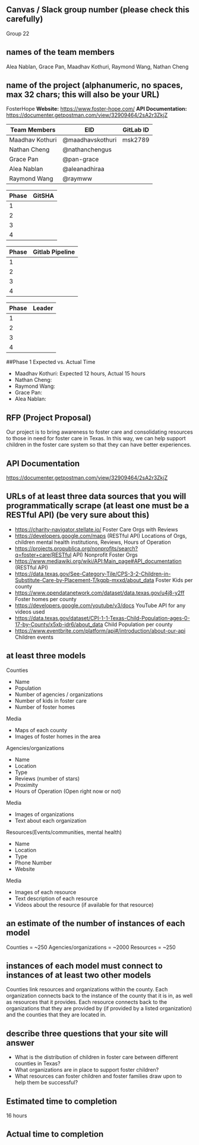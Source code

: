 ## Canvas / Slack group number (please check this carefully)
Group 22
## names of the team members
Alea Nablan, Grace Pan, Maadhav Kothuri, Raymond Wang, Nathan Cheng
## name of the project (alphanumeric, no spaces, max 32 chars; this will also be your URL)
FosterHope
**Website:** https://www.foster-hope.com/
**API Documentation:** https://documenter.getpostman.com/view/32909464/2sA2r3ZkjZ


| Team Members | EID | GitLab ID|
| ------ | ------ | ------ |
| Maadhav Kothuri | @maadhavskothuri | msk2789 |
| Nathan Cheng | @nathanchengus | |
| Grace Pan | @pan-grace | |
| Alea Nablan | @aleanadhiraa | |
| Raymond Wang | @raymww       | |


| Phase | GitSHA |
| ------ | ------ |
| 1       |        |
| 2       |        |
| 3       |        |
| 4       |        |

| Phase | Gitlab Pipeline |
| ------ | ------ |
| 1       |        |
| 2       |        |
| 3       |        |
| 4       |        |

| Phase | Leader |
| ------ | ------ |
| 1       |        |
| 2       |        |
| 3       |        |
| 4       |        |



##Phase 1 Expected vs. Actual Time

- Maadhav Kothuri: Expected 12 hours, Actual 15 hours
- Nathan Cheng:
- Raymond Wang:
- Grace Pan:
- Alea Nablan:
 
## RFP (Project Proposal)
Our project is to bring awareness to foster care and consolidating resources to those in need for foster care in Texas. In this way, we can help support children in the foster care system so that they can have better experiences.
## API Documentation
https://documenter.getpostman.com/view/32909464/2sA2r3ZkjZ
## URLs of at least three data sources that you will programmatically scrape (at least one must be a RESTful API) (be very sure about this)

- https://charity-navigator.stellate.io/ Foster Care Orgs with Reviews
- https://developers.google.com/maps (RESTful API) Locations of Orgs, children mental health institutions, Reviews, Hours of Operation
- https://projects.propublica.org/nonprofits/search?q=foster+care(RESTful API) Nonprofit Foster Orgs
- https://www.mediawiki.org/wiki/API:Main_page#API_documentation (RESTful API)
- https://data.texas.gov/See-Category-Tile/CPS-3-2-Children-in-Substitute-Care-by-Placement-T/kgpb-mxxd/about_data Foster Kids per county
- https://www.opendatanetwork.com/dataset/data.texas.gov/u4j8-y2ff Foster homes per county
- https://developers.google.com/youtube/v3/docs YouTube API for any videos used
- https://data.texas.gov/dataset/CPI-1-1-Texas-Child-Population-ages-0-17-by-County/x5xb-idr6/about_data Child Population per county
- https://www.eventbrite.com/platform/api#/introduction/about-our-api Children events
## at least three models
Counties
-   Name
-   Population
-   Number of agencies / organizations
-   Number of kids in foster care
-   Number of foster homes

Media
-   Maps of each county
-   Images of foster homes in the area

Agencies/organizations
-   Name
-   Location
-   Type 
-   Reviews (number of stars)
-   Proximity
-   Hours of Operation (Open right now or not)

Media
-   Images of organizations
-   Text about each organization

Resources(Events/communities, mental health)
-   Name
-   Location
-   Type
-   Phone Number
-   Website

Media
-   Images of each resource
-   Text description of each resource
-   Videos about the resource (if available for that resource)

## an estimate of the number of instances of each model
Counties = ~250
Agencies/organizations = ~2000
Resources = ~250

## instances of each model must connect to instances of at least two other models
Counties link resources and organizations within the county. Each organization connects back to the instance of the county that it is in, as well as resources that it provides. Each resource connects back to the organizations that they are provided by (if provided by a listed organization) and the counties that they are located in.

## describe three questions that your site will answer

- What is the distribution of children in foster care between different counties in Texas?
- What organizations are in place to support foster children?
- What resources can foster children and foster families draw upon to help them be successful?

## Estimated time to completion
16 hours

## Actual time to completion
